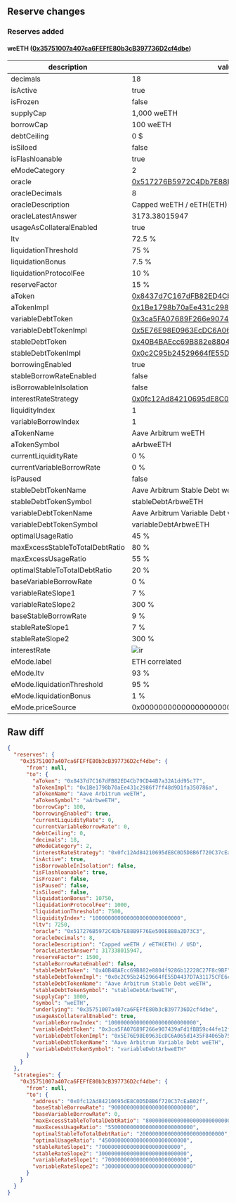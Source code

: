 ## Reserve changes

### Reserves added

#### weETH ([0x35751007a407ca6FEFfE80b3cB397736D2cf4dbe](https://arbiscan.io/address/0x35751007a407ca6FEFfE80b3cB397736D2cf4dbe))

| description | value |
| --- | --- |
| decimals | 18 |
| isActive | true |
| isFrozen | false |
| supplyCap | 1,000 weETH |
| borrowCap | 100 weETH |
| debtCeiling | 0 $ |
| isSiloed | false |
| isFlashloanable | true |
| eModeCategory | 2 |
| oracle | [0x517276B5972C4Db7E88B9F76Ee500E888a2D73C3](https://arbiscan.io/address/0x517276B5972C4Db7E88B9F76Ee500E888a2D73C3) |
| oracleDecimals | 8 |
| oracleDescription | Capped weETH / eETH(ETH) / USD |
| oracleLatestAnswer | 3173.38015947 |
| usageAsCollateralEnabled | true |
| ltv | 72.5 % |
| liquidationThreshold | 75 % |
| liquidationBonus | 7.5 % |
| liquidationProtocolFee | 10 % |
| reserveFactor | 15 % |
| aToken | [0x8437d7C167dFB82ED4Cb79CD44B7a32A1dd95c77](https://arbiscan.io/address/0x8437d7C167dFB82ED4Cb79CD44B7a32A1dd95c77) |
| aTokenImpl | [0x1Be1798b70aEe431c2986f7ff48d9D1fa350786a](https://arbiscan.io/address/0x1Be1798b70aEe431c2986f7ff48d9D1fa350786a) |
| variableDebtToken | [0x3ca5FA07689F266e907439aFd1fBB59c44fe12f6](https://arbiscan.io/address/0x3ca5FA07689F266e907439aFd1fBB59c44fe12f6) |
| variableDebtTokenImpl | [0x5E76E98E0963EcDC6A065d1435F84065b7523f39](https://arbiscan.io/address/0x5E76E98E0963EcDC6A065d1435F84065b7523f39) |
| stableDebtToken | [0x40B4BAEcc69B882e8804f9286b12228C27F8c9BF](https://arbiscan.io/address/0x40B4BAEcc69B882e8804f9286b12228C27F8c9BF) |
| stableDebtTokenImpl | [0x0c2C95b24529664fE55D4437D7A31175CFE6c4f7](https://arbiscan.io/address/0x0c2C95b24529664fE55D4437D7A31175CFE6c4f7) |
| borrowingEnabled | true |
| stableBorrowRateEnabled | false |
| isBorrowableInIsolation | false |
| interestRateStrategy | [0x0fc12Ad84210695dE8C0D5D8B6f720C37cEaB02f](https://arbiscan.io/address/0x0fc12Ad84210695dE8C0D5D8B6f720C37cEaB02f) |
| liquidityIndex | 1 |
| variableBorrowIndex | 1 |
| aTokenName | Aave Arbitrum weETH |
| aTokenSymbol | aArbweETH |
| currentLiquidityRate | 0 % |
| currentVariableBorrowRate | 0 % |
| isPaused | false |
| stableDebtTokenName | Aave Arbitrum Stable Debt weETH |
| stableDebtTokenSymbol | stableDebtArbweETH |
| variableDebtTokenName | Aave Arbitrum Variable Debt weETH |
| variableDebtTokenSymbol | variableDebtArbweETH |
| optimalUsageRatio | 45 % |
| maxExcessStableToTotalDebtRatio | 80 % |
| maxExcessUsageRatio | 55 % |
| optimalStableToTotalDebtRatio | 20 % |
| baseVariableBorrowRate | 0 % |
| variableRateSlope1 | 7 % |
| variableRateSlope2 | 300 % |
| baseStableBorrowRate | 9 % |
| stableRateSlope1 | 7 % |
| stableRateSlope2 | 300 % |
| interestRate | ![ir](/.assets/859e8f346e62fa5dc8eed4d223ca2a8d1c9fc80c.svg) |
| eMode.label | ETH correlated |
| eMode.ltv | 93 % |
| eMode.liquidationThreshold | 95 % |
| eMode.liquidationBonus | 1 % |
| eMode.priceSource | 0x0000000000000000000000000000000000000000 |


## Raw diff

```json
{
  "reserves": {
    "0x35751007a407ca6FEFfE80b3cB397736D2cf4dbe": {
      "from": null,
      "to": {
        "aToken": "0x8437d7C167dFB82ED4Cb79CD44B7a32A1dd95c77",
        "aTokenImpl": "0x1Be1798b70aEe431c2986f7ff48d9D1fa350786a",
        "aTokenName": "Aave Arbitrum weETH",
        "aTokenSymbol": "aArbweETH",
        "borrowCap": 100,
        "borrowingEnabled": true,
        "currentLiquidityRate": 0,
        "currentVariableBorrowRate": 0,
        "debtCeiling": 0,
        "decimals": 18,
        "eModeCategory": 2,
        "interestRateStrategy": "0x0fc12Ad84210695dE8C0D5D8B6f720C37cEaB02f",
        "isActive": true,
        "isBorrowableInIsolation": false,
        "isFlashloanable": true,
        "isFrozen": false,
        "isPaused": false,
        "isSiloed": false,
        "liquidationBonus": 10750,
        "liquidationProtocolFee": 1000,
        "liquidationThreshold": 7500,
        "liquidityIndex": "1000000000000000000000000000",
        "ltv": 7250,
        "oracle": "0x517276B5972C4Db7E88B9F76Ee500E888a2D73C3",
        "oracleDecimals": 8,
        "oracleDescription": "Capped weETH / eETH(ETH) / USD",
        "oracleLatestAnswer": 317338015947,
        "reserveFactor": 1500,
        "stableBorrowRateEnabled": false,
        "stableDebtToken": "0x40B4BAEcc69B882e8804f9286b12228C27F8c9BF",
        "stableDebtTokenImpl": "0x0c2C95b24529664fE55D4437D7A31175CFE6c4f7",
        "stableDebtTokenName": "Aave Arbitrum Stable Debt weETH",
        "stableDebtTokenSymbol": "stableDebtArbweETH",
        "supplyCap": 1000,
        "symbol": "weETH",
        "underlying": "0x35751007a407ca6FEFfE80b3cB397736D2cf4dbe",
        "usageAsCollateralEnabled": true,
        "variableBorrowIndex": "1000000000000000000000000000",
        "variableDebtToken": "0x3ca5FA07689F266e907439aFd1fBB59c44fe12f6",
        "variableDebtTokenImpl": "0x5E76E98E0963EcDC6A065d1435F84065b7523f39",
        "variableDebtTokenName": "Aave Arbitrum Variable Debt weETH",
        "variableDebtTokenSymbol": "variableDebtArbweETH"
      }
    }
  },
  "strategies": {
    "0x35751007a407ca6FEFfE80b3cB397736D2cf4dbe": {
      "from": null,
      "to": {
        "address": "0x0fc12Ad84210695dE8C0D5D8B6f720C37cEaB02f",
        "baseStableBorrowRate": "90000000000000000000000000",
        "baseVariableBorrowRate": 0,
        "maxExcessStableToTotalDebtRatio": "800000000000000000000000000",
        "maxExcessUsageRatio": "550000000000000000000000000",
        "optimalStableToTotalDebtRatio": "200000000000000000000000000",
        "optimalUsageRatio": "450000000000000000000000000",
        "stableRateSlope1": "70000000000000000000000000",
        "stableRateSlope2": "3000000000000000000000000000",
        "variableRateSlope1": "70000000000000000000000000",
        "variableRateSlope2": "3000000000000000000000000000"
      }
    }
  }
}
```